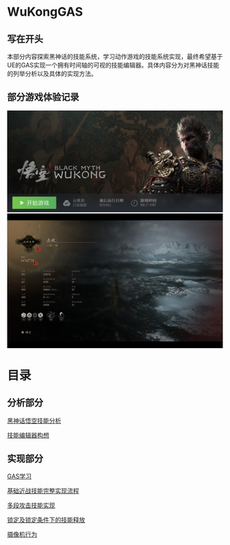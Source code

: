 # WuKongGAS

## 写在开头

本部分内容探索黑神话的技能系统，学习动作游戏的技能系统实现，最终希望基于UE的GAS实现一个拥有时间轴的可视的技能编辑器。具体内容分为对黑神话技能的列举分析以及具体的实现方法。

## 部分游戏体验记录
![](记录文件/Ref/Pictures/游玩时间.png)
![](记录文件/Ref/Pictures/游戏记录.jpg)

# 目录

## 分析部分
[黑神话悟空技能分析](记录文件/Notes/分析/黑神话悟空技能分析.md)

[技能编辑器构想](记录文件/Notes/分析/技能编辑器构想.md)

## 实现部分
[GAS学习](记录文件/Notes/实现/GAS学习.md)

[基础近战技能完整实现流程](记录文件/Notes/实现/基础近战技能完整实现流程.md)

[多段攻击技能实现](记录文件/Notes/实现/多段攻击技能实现.md)

[锁定及锁定条件下的技能释放](记录文件/Notes/实现/锁定及锁定条件下的技能释放.md)

[摄像机行为](记录文件/Notes/实现/摄像机行为.md)